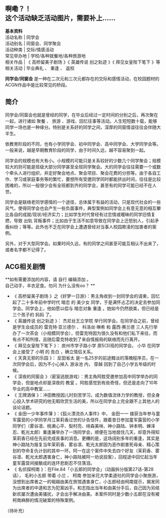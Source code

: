 啊嘞？！  
这个活动缺乏活动图片，需要补上……  
---  
**基本资料**  
活动名称  |  同学会   
活动别名  |  同窗会、同学聚会   
活动种类  |  交际/情感活动   
常见举办地  |  学校/各种就餐地/各种旅游地   
相关作品  |  《  高桥留美子剧场  》《  英雄传说 创之轨迹  》《  拜见女皇陛下笔下  》等   
相关活动  |  毕业典礼  、  重逢  、  返校   
  
**同学会/同窗会** 是一种在二次元和三次元都存在的交际和感情活动，在校园题材的ACGN作品中是比较常见的桥段。

##  简介

同学会/同窗会也就是曾经的同学，在毕业后经过一定时间的分别之后，再次聚在一起，进行诸如  聚餐  、  旅游
、游戏、回忆往事等活动。人生短短数十载，能够同学一场也是一种缘分。特别是关系好的同学之间，深厚的同窗情谊往往会伴随大半生。

依教育阶段的不同，也有小学同学会、初中同学会、高中同学会、大学同学会等。一般来说，越是早期教育阶段的同学，由于时间久远，越不容易聚到一起。

同学会的规模也有大有小。小规模的可能只是关系较好的少数几个同学聚会；规模较大的则可能是班级大部分同学甚至全班同学聚会。大的同学会往往需要一个或数个牵头人进行组织，并定好聚会地点、聚会项目、聚会花费的分担等。由于各自工作、学习或家庭事务等的繁忙，要想所有受邀同学同时都能挤出时间，往往是比较困难的，所以一般很少会有全班都到齐的同学会，甚至有的同学可能已经不在人世。

同学会是联络老同学感情的一个途径，总体属于有益的活动，只是现代社会的一些风气，使得同学会也会产生一些负面事件，典型案例如同学会上有意无意的相互攀比各自的成就/现状/经济实力；比如学生时代曾经有过恋情或暧昧的同学旧情复燃，导致
出轨  背叛事件；比如由于生活不如意导致在同学会上迁怒别人，引起矛盾纠纷；等等。此外也不乏在同学会上遭遇曾经对当事人校园欺凌的加害者的案例。

另外，对于大型同学会。如果时间久远，有的同学之间甚至可能互相认不出来了，或者名字都不记得了。

##  ACG相关剧情

**如有需要添加的内容，请 自行  编辑添加  。  
自己动手，丰衣足食。勿问  为什么没有oo？  **

  * 《  高桥留美子剧场  》之《好梦一日游》：男主角收到一封同学会的请柬，回忆起了二十多年前中学时代  暗恋  的  美少女  同学，于是满怀忐忑的决定去参加同学会。同学会上，他如愿以偿与  暗恋对象  重逢  。她如今仍然貌美，但已经是三个孩子的  妈妈  了。 
  * 《  英雄传说 创之轨迹  》：  杰尼丝王立学院  举行同学会。在同学会之前，曾经是学生会成员的  雷克特·亚兰德尔  、  科洛丝·琳希  和  露西·赛兰德  三人先行举办了一次茶会（小规模同学会），但雷克特因为很久没有和他们私下来往，而有点不知所措，且随后雷克特收到了来自情报局的联络而先行离开。 
  * 《  拜见女皇陛下笔下  》：  炭州市学子路小学  原5(3)班的同学会。  小华  在同学会上接受了  小明  的  告白  ，确立情侣关系。 
  * 《  天真无邪的乐园  》：  反田省太  是一名25岁的前途黯淡的落魄程序员，在一次同学会后，因为不小心掉入  游泳池  内，  穿越  回到了自己小学五年级的时候。 
  * 《  深夜的同窗会  》（密室逃脱游戏）：男主角阿胜受邀参加高中同学举办的同学会，但是地点却是深夜的  教室  。阿胜感觉到有些奇怪，但还是走向了10年毕业的高中教室…… 
  * 《  王牌酒保  》：冲田教授因儿时刻苦学习，成为数值流体力学的教授，但全身心投入学术研究的他无暇欣赏生活的美，所以在同学会上完全跟不上其他人的谈论话题。 
  * 《  金田一少年事件簿  》：《狐火漂流杀人事件》中，  金田一一  接获当年参与童军露营的小学同学月江茉莉香过世的讣告信件，跟着昔日参加童军露营的小学同学们（雾谷凛、桃濑心平、梨村亮、绯森美咲、神小路陆、钟本明、蝉泽忍、乾光太郎）重逢兼举办了一场同学会，顺便在当地居住几天，却意外得知茉莉香已经在先前完成丧事的消息。更糟的是，这场阔别多年的重逢，其实是神小路陆为报复当年茉莉香、雾谷凛、乾光太郎因为恶作剧害死母亲、精心策划的夺命复仇计划的其中一环。阿一在这个案件中失去四个好友（茉莉香、雾谷凛、乾光太郎遇害身亡，神小路陆被阿一劝说投案），回程途中回忆起当年童军露营间接酿成的连环悲剧忍不住落泪。 
  * 《  名侦探柯南  》：在File.84「小五郎的同学会」（动画拆分版第27话-第28话），  毛利小五郎  带着  小兰  、  柯南  参加米花大学柔道社的同学会小聚旅游，没想到出席者之一的堀越由美在旅馆遇害身亡，小五郎经由柯南提示，揭发同为出席者的中道和志为犯案凶手。和志指出当年和由美分手后，自己因为另结新欢屡次遭由美骚扰，才会出手解决由美。本案件同时是少数小五郎在没有被柯南麻醉的情况破案的特殊案例。 

（待补充）

  


